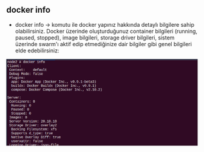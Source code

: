 ## docker info

- docker info -> komutu ile docker yapınız hakkında detaylı bilgilere sahip olabilirsiniz. Docker üzerinde oluşturduğunuz container bilgileri (running, paused, stopped), image bilgileri, storage driver bilgileri, sistem üzerinde swarm'ı aktif edip etmediğinize dair bilgiler gibi genel bilgileri elde edebilirsiniz:

![name](https://github.com/ibrahimdoss/Docker/blob/924fabf96c5a17b536b9691993d378c3a4f505a9/Images/info.png)